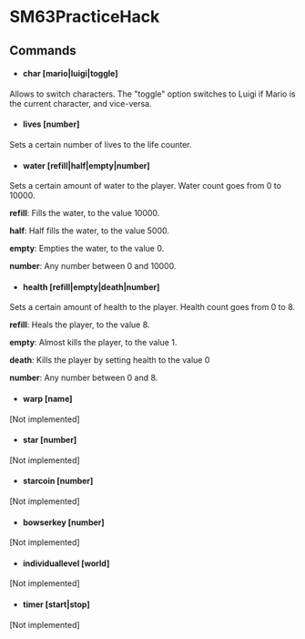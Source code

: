 # SM63PracticeHack

## Commands

* #### char [mario|luigi|toggle]
Allows to switch characters.
The "toggle" option switches to Luigi if Mario is the current character, and vice-versa.

* #### lives [number]
Sets a certain number of lives to the life counter.

* #### water [refill|half|empty|number] 

Sets a certain amount of water to the player. Water count goes from 0 to 10000.

**refill**: Fills the water, to the value 10000.

**half**: Half fills the water, to the value 5000.

**empty**: Empties the water, to the value 0.

**number**: Any number between 0 and 10000.

* #### health [refill|empty|death|number]

Sets a certain amount of health to the player. Health count goes from 0 to 8.

**refill**: Heals the player, to the value 8.

**empty**: Almost kills the player, to the value 1.

**death**: Kills the player by setting health to the value 0

**number**: Any number between 0 and 8.

* #### warp [name]
[Not implemented]

* #### star [number]
[Not implemented]

* #### starcoin [number]
[Not implemented]

* #### bowserkey [number]
[Not implemented]



* #### individuallevel [world]
[Not implemented]

* #### timer [start|stop]
[Not implemented]
